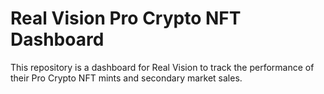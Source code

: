 # Real Vision Pro Crypto NFT Dashboard

This repository is a dashboard for Real Vision to track the performance of their Pro Crypto NFT mints and secondary market sales.
